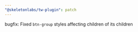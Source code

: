 ```yaml
---
"@skeletonlabs/tw-plugin": patch
---
```


bugfix: Fixed `btn-group` styles affecting children of its children
